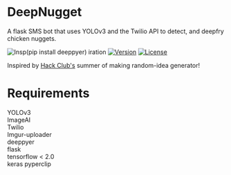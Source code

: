# DeepNugget
A flask SMS bot that uses YOLOv3 and the Twilio API to detect, and deepfry chicken nuggets.

![Insp(pip install deeppyer)  iration](https://i.imgur.com/VhqnbbY.png)
[![Version](https://poser.pugx.org/balrok/web_video/version)](//packagist.org/packages/balrok/web_video)
[![License](https://poser.pugx.org/ali-irawan/xtra/license.svg)](https://poser.pugx.org/ali-irawan/xtra/license.svg)

Inspired by [Hack Club's](https://hackclub.com/) summer of making random-idea generator! 

# Requirements 
YOLOv3  
ImageAI  
Twilio  
Imgur-uploader  
deeppyer  
flask  
tensorflow < 2.0  
keras 
pyperclip
